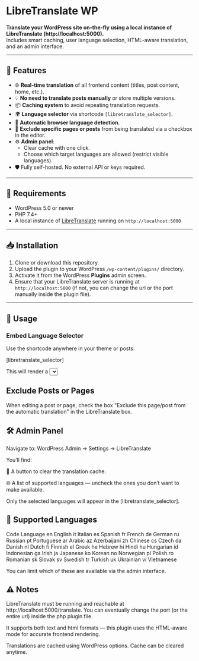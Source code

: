 # LibreTranslate WP

**Translate your WordPress site on-the-fly using a local instance of LibreTranslate (http://localhost:5000).**  
Includes smart caching, user language selection, HTML-aware translation, and an admin interface.

---

## 🔧 Features

- 🌐 **Real-time translation** of all frontend content (titles, post content, home, etc.).
- 💡 **No need to translate posts manually** or store multiple versions.
- 📦 **Caching system** to avoid repeating translation requests.
- 🌍 **Language selector** via shortcode `[libretranslate_selector]`.
- 🧠 **Automatic browser language detection**.
- 🛑 **Exclude specific pages or posts** from being translated via a checkbox in the editor.
- ⚙️ **Admin panel**:
  - Clear cache with one click.
  - Choose which target languages are allowed (restrict visible languages).
- 🛡️ Fully self-hosted. No external API or keys required.

---

## 🚀 Requirements

- WordPress 5.0 or newer
- PHP 7.4+
- A local instance of [LibreTranslate](https://github.com/uav4geo/LibreTranslate) running on `http://localhost:5000`

---

## 📥 Installation

1. Clone or download this repository.
2. Upload the plugin to your WordPress `/wp-content/plugins/` directory.
3. Activate it from the WordPress **Plugins** admin screen.
4. Ensure that your LibreTranslate server is running at `http://localhost:5000` (if not, you can change the url or the port manually inside the plugin file).

---

## 🧩 Usage

### Embed Language Selector

Use the shortcode anywhere in your theme or posts:

[libretranslate_selector]

This will render a <select> dropdown with all available languages (unless restricted from the admin panel).

## Exclude Posts or Pages
When editing a post or page, check the box "Exclude this page/post from the automatic translation" in the LibreTranslate box.

## 🛠️ Admin Panel
Navigate to:
WordPress Admin → Settings → LibreTranslate

You’ll find:

🔁 A button to clear the translation cache.

🌐 A list of supported languages — uncheck the ones you don’t want to make available.

Only the selected languages will appear in the [libretranslate_selector].

## 📝 Supported Languages
Code	Language
en	English
it	Italian
es	Spanish
fr	French
de	German
ru	Russian
pt	Portuguese
ar	Arabic
az	Azerbaijani
zh	Chinese
cs	Czech
da	Danish
nl	Dutch
fi	Finnish
el	Greek
he	Hebrew
hi	Hindi
hu	Hungarian
id	Indonesian
ga	Irish
ja	Japanese
ko	Korean
no	Norwegian
pl	Polish
ro	Romanian
sk	Slovak
sv	Swedish
tr	Turkish
uk	Ukrainian
vi	Vietnamese

You can limit which of these are available via the admin interface.

## ⚠️ Notes
LibreTranslate must be running and reachable at http://localhost:5000/translate.
You can eventually change the port (or the entire url) inside the php plugin file.

It supports both text and html formats — this plugin uses the HTML-aware mode for accurate frontend rendering.

Translations are cached using WordPress options. Cache can be cleared anytime.
